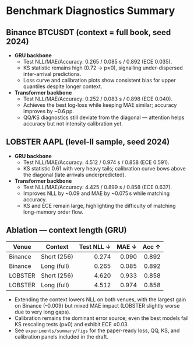 # Benchmark Diagnostics Summary

## Binance BTCUSDT (context = full book, seed 2024)

- **GRU backbone**
  - Test NLL/MAE/Accuracy: 0.265 / 0.085 s / 0.892 (ECE 0.035).
  - KS statistic remains high (0.72 → p≈0), signalling under-dispersed inter-arrival predictions.
  - Loss curve and calibration plots show consistent bias for upper quantiles despite longer context.
- **Transformer backbone**
  - Test NLL/MAE/Accuracy: 0.252 / 0.083 s / 0.898 (ECE 0.040).
  - Achieves the best log-loss while keeping MAE similar; accuracy improves by ~0.6 pp.
  - QQ/KS diagnostics still deviate from the diagonal — attention helps accuracy but not intensity calibration yet.

## LOBSTER AAPL (level-II sample, seed 2024)

- **GRU backbone**
  - Test NLL/MAE/Accuracy: 4.512 / 0.974 s / 0.858 (ECE 0.591).
  - KS statistic 0.61 with very heavy tails; calibration curve bows above the diagonal (late arrivals underpredicted).
- **Transformer backbone**
  - Test NLL/MAE/Accuracy: 4.425 / 0.899 s / 0.858 (ECE 0.637).
  - Improves NLL by ~0.09 and MAE by ~0.075 s while matching accuracy.
  - KS and ECE remain large, highlighting the difficulty of matching long-memory order flow.

## Ablation — context length (GRU)

| Venue | Context | Test NLL ↓ | MAE ↓ | Acc ↑ |
| --- | --- | ---: | ---: | ---: |
| Binance | Short (256) | 0.274 | 0.090 | 0.892 |
| Binance | Long (full) | 0.265 | 0.085 | 0.892 |
| LOBSTER | Short (256) | 4.620 | 0.933 | 0.858 |
| LOBSTER | Long (full) | 4.512 | 0.974 | 0.858 |

- Extending the context lowers NLL on both venues, with the largest gain on Binance (–0.009) but mixed MAE impact (LOBSTER slightly worse due to very long gaps).
- Calibration remains the dominant error source; even the best models fail KS rescaling tests (p≈0) and exhibit ECE ≥0.03.
- See `experiments/summary/figs` for the paper-ready loss, QQ, KS, and calibration panels included in the draft.
